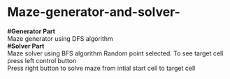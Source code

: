 # Maze-generator-and-solver-
**#Generator Part** <br />
Maze generator using DFS algorithm  <br />
**#Solver Part** <br />
Maze solver using BFS algorithm
Random point selected. To see target cell press left control button<br />
Press right button to solve maze from intial start cell to target cell <br />
